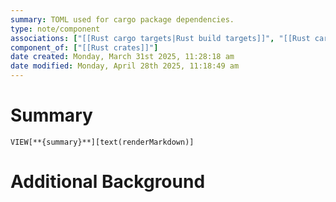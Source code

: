 ```yaml
---
summary: TOML used for cargo package dependencies.
type: note/component
associations: ["[[Rust cargo targets|Rust build targets]]", "[[Rust cargo]]"]
component_of: ["[[Rust crates]]"]
date created: Monday, March 31st 2025, 11:28:18 am
date modified: Monday, April 28th 2025, 11:18:49 am
---
```

# Summary
`VIEW[**{summary}**][text(renderMarkdown)]`

# Additional Background